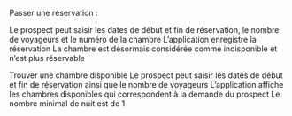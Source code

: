 Passer une réservation :

Le prospect peut saisir les dates de début et fin de réservation, le nombre de voyageurs et le numéro de la chambre
L’application enregistre la réservation
La chambre est désormais considérée comme indisponible et n’est plus réservable



Trouver une chambre disponible
Le prospect peut saisir les dates de début et fin de réservation ainsi que le nombre de voyageurs
L’application affiche les chambres disponibles qui correspondent à la demande du prospect
Le nombre minimal de nuit est de 1
